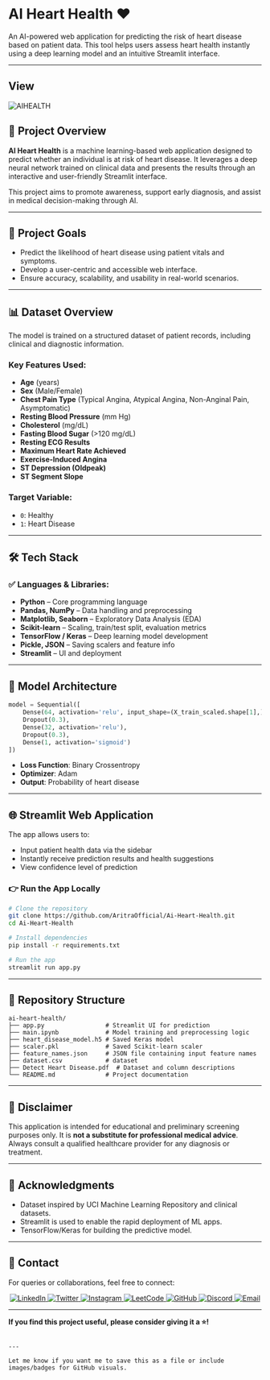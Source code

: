 # AI Heart Health ❤️

An AI-powered web application for predicting the risk of heart disease based on patient data. This tool helps users assess heart health instantly using a deep learning model and an intuitive Streamlit interface.

---
## View 
![AIHEALTH](https://github.com/user-attachments/assets/666fa4f3-3cd2-4716-a613-425355a25ab8)

## 🧠 Project Overview

**AI Heart Health** is a machine learning-based web application designed to predict whether an individual is at risk of heart disease. It leverages a deep neural network trained on clinical data and presents the results through an interactive and user-friendly Streamlit interface.

This project aims to promote awareness, support early diagnosis, and assist in medical decision-making through AI.

---

## 🎯 Project Goals

- Predict the likelihood of heart disease using patient vitals and symptoms.
- Develop a user-centric and accessible web interface.
- Ensure accuracy, scalability, and usability in real-world scenarios.

---

## 📊 Dataset Overview

The model is trained on a structured dataset of patient records, including clinical and diagnostic information.

### **Key Features Used:**
- **Age** (years)
- **Sex** (Male/Female)
- **Chest Pain Type** (Typical Angina, Atypical Angina, Non-Anginal Pain, Asymptomatic)
- **Resting Blood Pressure** (mm Hg)
- **Cholesterol** (mg/dL)
- **Fasting Blood Sugar** (>120 mg/dL)
- **Resting ECG Results**
- **Maximum Heart Rate Achieved**
- **Exercise-Induced Angina**
- **ST Depression (Oldpeak)**
- **ST Segment Slope**

### **Target Variable:**
- `0`: Healthy
- `1`: Heart Disease

---

## 🛠️ Tech Stack

### ✅ Languages & Libraries:
- **Python** – Core programming language
- **Pandas, NumPy** – Data handling and preprocessing
- **Matplotlib, Seaborn** – Exploratory Data Analysis (EDA)
- **Scikit-learn** – Scaling, train/test split, evaluation metrics
- **TensorFlow / Keras** – Deep learning model development
- **Pickle, JSON** – Saving scalers and feature info
- **Streamlit** – UI and deployment

---

## 🧩 Model Architecture

```python
model = Sequential([
    Dense(64, activation='relu', input_shape=(X_train_scaled.shape[1],)),
    Dropout(0.3),
    Dense(32, activation='relu'),
    Dropout(0.3),
    Dense(1, activation='sigmoid')
])
````

* **Loss Function**: Binary Crossentropy
* **Optimizer**: Adam
* **Output**: Probability of heart disease

---

## 🌐 Streamlit Web Application

The app allows users to:

* Input patient health data via the sidebar
* Instantly receive prediction results and health suggestions
* View confidence level of prediction

### 👉 Run the App Locally

```bash
# Clone the repository
git clone https://github.com/AritraOfficial/Ai-Heart-Health.git
cd Ai-Heart-Health

# Install dependencies
pip install -r requirements.txt

# Run the app
streamlit run app.py
```

---

## 📁 Repository Structure

```
ai-heart-health/
├── app.py                 # Streamlit UI for prediction
├── main.ipynb             # Model training and preprocessing logic
├── heart_disease_model.h5 # Saved Keras model
├── scaler.pkl             # Saved Scikit-learn scaler
├── feature_names.json     # JSON file containing input feature names
├── dataset.csv            # dataset
├── Detect Heart Disease.pdf  # Dataset and column descriptions
└── README.md              # Project documentation
```

---

## 📌 Disclaimer

This application is intended for educational and preliminary screening purposes only. It is **not a substitute for professional medical advice**. Always consult a qualified healthcare provider for any diagnosis or treatment.

---

## 🙌 Acknowledgments

* Dataset inspired by UCI Machine Learning Repository and clinical datasets.
* Streamlit is used to enable the rapid deployment of ML apps.
* TensorFlow/Keras for building the predictive model.

---

## 📧 Contact 
For queries or collaborations, feel free to connect:  
<p align="center">
  <a href="https://www.linkedin.com/in/aritramukherjeeofficial/" target="_blank">
    <img src="https://img.shields.io/badge/LinkedIn-%230077B5.svg?style=for-the-badge&logo=linkedin&logoColor=white" alt="LinkedIn">
  </a>
  <a href="https://x.com/AritraMofficial" target="_blank">
    <img src="https://img.shields.io/badge/Twitter-%231DA1F2.svg?style=for-the-badge&logo=twitter&logoColor=white" alt="Twitter">
  </a>
  <a href="https://www.instagram.com/aritramukherjee_official/?__pwa=1" target="_blank">
    <img src="https://img.shields.io/badge/Instagram-%23E4405F.svg?style=for-the-badge&logo=instagram&logoColor=white" alt="Instagram">
  </a>
  <a href="https://leetcode.com/u/aritram_official/" target="_blank">
    <img src="https://img.shields.io/badge/LeetCode-%23FFA116.svg?style=for-the-badge&logo=leetcode&logoColor=white" alt="LeetCode">
  </a>
  <a href="https://github.com/AritraOfficial" target="_blank">
    <img src="https://img.shields.io/badge/GitHub-%23181717.svg?style=for-the-badge&logo=github&logoColor=white" alt="GitHub">
  </a>
  <a href="https://discord.com/channels/@me" target="_blank">
    <img src="https://img.shields.io/badge/Discord-%237289DA.svg?style=for-the-badge&logo=discord&logoColor=white" alt="Discord">
  </a>
  <a href="mailto:aritra.work.official@gmail.com" target="_blank">
    <img src="https://img.shields.io/badge/Email-%23D14836.svg?style=for-the-badge&logo=gmail&logoColor=white" alt="Email">
  </a>
</p>

---

**If you find this project useful, please consider giving it a ⭐!**

```

---

Let me know if you want me to save this as a file or include images/badges for GitHub visuals.
```
